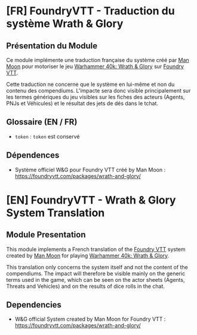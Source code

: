 # [FR] FoundryVTT - Traduction du système Wrath & Glory

## Présentation du Module

 Ce module implémente une traduction française du système créé par [Man Moon](https://github.com/moo-man) pour motoriser le jeu [Warhammer 40k: Wrath & Glory](https://cubicle7games.com/warhammer-40k-wrath-and-glory-rpgs) sur [Foundry VTT](https://foundryvtt.com/).

 Cette traduction ne concerne que le système en lui-même et non du contenu des compendiums.
 L'impacte sera donc visible principalement sur les termes génériques du jeu visibles sur les fiches des acteurs (Agents, PNJs et Véhicules) et le résultat des jets de dés dans le tchat.

## Glossaire (EN / FR)

 - `token` : `token` est conservé

## Dépendences

 - Système officiel W&G pour Foundry VTT créé by Man Moon : https://foundryvtt.com/packages/wrath-and-glory/

# [EN] FoundryVTT - Wrath & Glory System Translation

## Module Presentation

 This module implements a French translation of the [Foundry VTT](https://foundryvtt.com/) system created by [Man Moon](https://github.com/moo-man) for playing [Warhammer 40k: Wrath & Glory](https://cubicle7games.com/warhammer-40k-wrath-and-glory-rpgs).

 This translation only concerns the system itself and not the content of the compendiums.
 The impact will therefore be visible mainly on the generic terms used in the game, which can be seen on the actor sheets (Agents, Threats and Vehicles) and on the results of dice rolls in the chat.

## Dependencies

 - W&G official System created by Man Moon for Foundry VTT : https://foundryvtt.com/packages/wrath-and-glory/